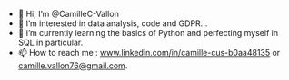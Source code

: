 - 👋 Hi, I’m @CamilleC-Vallon
- 👀 I’m interested in data analysis, code and GDPR...
- 🌱 I’m currently learning the basics of Python and perfecting myself in SQL in particular.
- 📫 How to reach me : www.linkedin.com/in/camille-cus-b0aa48135 or camille.vallon76@gmail.com.

<!---
CamilleC-Vallon/CamilleC-Vallon is a ✨ special ✨ repository because its `README.md` (this file) appears on your GitHub profile.
You can click the Preview link to take a look at your changes.
--->
